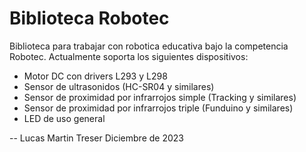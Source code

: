 # Biblioteca Robotec

Biblioteca para trabajar con robotica educativa bajo la competencia Robotec. Actualmente soporta los siguientes dispositivos:

- Motor DC con drivers L293 y L298
- Sensor de ultrasonidos (HC-SR04 y similares)
- Sensor de proximidad por infrarrojos simple (Tracking y similares)
- Sensor de proximidad por infrarrojos triple (Funduino y similares)
- LED de uso general

--
Lucas Martin Treser
Diciembre de 2023
